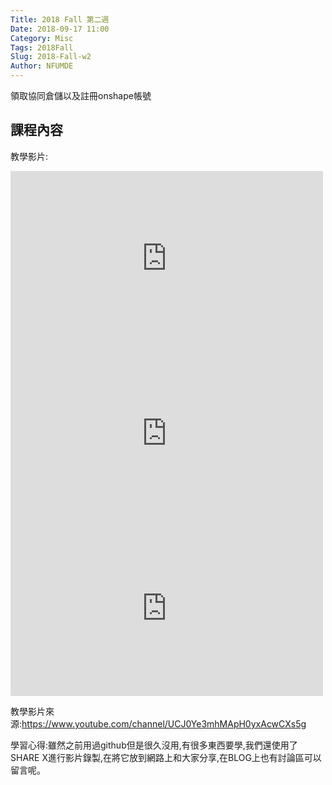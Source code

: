 ```yaml
---
Title: 2018 Fall 第二週
Date: 2018-09-17 11:00
Category: Misc
Tags: 2018Fall
Slug: 2018-Fall-w2
Author: NFUMDE
---
```


領取協同倉儲以及註冊onshape帳號

<!-- PELICAN_END_SUMMARY -->

課程內容
----

教學影片:
<iframe width="500" height="280" src="https://www.youtube.com/embed/q_1Ht6CLPWA?ecver=1" frameborder="0" allow="accelerometer; autoplay; encrypted-media; gyroscope; picture-in-picture" allowfullscreen></iframe>
<iframe width="500" height="280" src="https://www.youtube.com/embed/hEkMv2KqixY?ecver=1" frameborder="0" allow="accelerometer; autoplay; encrypted-media; gyroscope; picture-in-picture" allowfullscreen></iframe>
<iframe width="500" height="280" src="https://www.youtube.com/embed/PNfuu95a3ns?ecver=1" frameborder="0" allow="accelerometer; autoplay; encrypted-media; gyroscope; picture-in-picture" allowfullscreen></iframe>

教學影片來源:https://www.youtube.com/channel/UCJ0Ye3mhMApH0yxAcwCXs5g

學習心得:雖然之前用過github但是很久沒用,有很多東西要學,我們還使用了SHARE X進行影片錄製,在將它放到網路上和大家分享,在BLOG上也有討論區可以留言呢。


